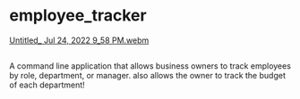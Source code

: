 # employee_tracker
[Untitled_ Jul 24, 2022 9_58 PM.webm](https://user-images.githubusercontent.com/103383874/180699895-5c9e76d4-7990-48a0-85f9-d9ae90d8c1ce.webm)

##
A command line application that allows business owners to track employees by role, department, or manager.
also allows the owner to track the budget of each department!